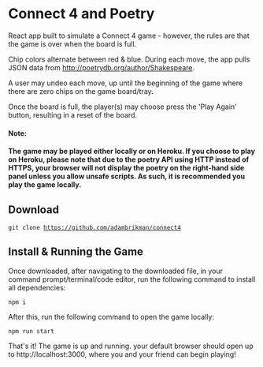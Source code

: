 <!-- TITLE/ -->
<h1>Connect 4 and Poetry</h1>
<!-- /TITLE -->

<!-- DESCRIPTION/ -->
React app built to simulate a Connect 4 game - however, the rules are that the game is over when the board is full.

Chip colors alternate between red & blue. During each move, the app pulls JSON data from http://poetrydb.org/author/Shakespeare.

A user may undeo each move, up until the beginning of the game where there are zero chips on the game board/tray.

Once the board is full, the player(s) may choose press the 'Play Again' button, resulting in a reset of the board.

<h4>Note:<h4>
The game may be played either locally or on Heroku. If you choose to play on Heroku, please note that due to the poetry API using 
HTTP instead of HTTPS, your browser will not display the poetry on the right-hand side panel unless you allow unsafe scripts.
As such, it is recommended you play the game locally.
<!-- /DESCRIPTION -->

<!-- Download/ -->
<h2>Download</h2>

<code>git clone https://github.com/adambrikman/connect4</code>

<!-- /Download -->

<!-- Install & Launch -->
<h2>Install & Running the Game</h2>

Once downloaded, after navigating to the downloaded file, in your command prompt/terminal/code editor, run the following command to install all dependencies:

<code>npm i</code>

After this, run the following command to open the game locally:

<code>npm run start</code>

That's it! The game is up and running. your default browser should open up to http://localhost:3000, where you and your friend can begin playing!
<!-- /Install & Launch -->